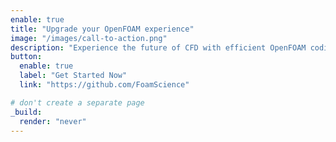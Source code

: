 ```yaml
---
enable: true
title: "Upgrade your OpenFOAM experience"
image: "/images/call-to-action.png"
description: "Experience the future of CFD with efficient OpenFOAM coding"
button:
  enable: true
  label: "Get Started Now"
  link: "https://github.com/FoamScience"

# don't create a separate page
_build:
  render: "never"
---
```

